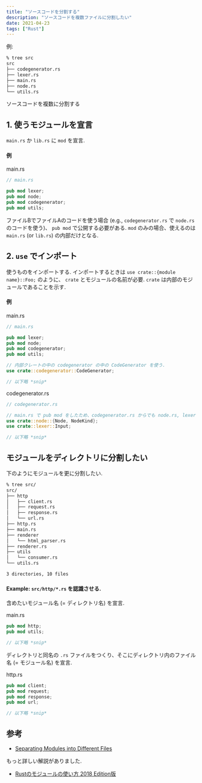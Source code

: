 ```yaml
---
title: "ソースコードを分割する"
description: "ソースコードを複数ファイルに分割したい"
date: 2021-04-23
tags: ["Rust"]
---
```



例:
```sh
% tree src 
src
├── codegenerator.rs
├── lexer.rs
├── main.rs
├── node.rs
└── utils.rs
```

ソースコードを複数に分割する

## 1. 使うモジュールを宣言
`main.rs` か `lib.rs` に `mod` を宣言.

#### 例
main.rs
```rust
// main.rs

pub mod lexer;
pub mod node;
pub mod codegenerator;
pub mod utils;
```

ファイルBでファイルAのコードを使う場合 (e.g., `codegenerator.rs` で `node.rs` のコードを使う)、 `pub mod` で公開する必要がある. `mod` のみの場合、使えるのは `main.rs` (or `lib.rs`) の内部だけとなる.

## 2. `use` でインポート
使うものをインポートする. インポートするときは `use crate::{module name}::Foo;` のように、 `crate` とモジュールの名前が必要. `crate` は内部のモジュールであることを示す.

#### 例

main.rs
```rust
// main.rs

pub mod lexer;
pub mod node;
pub mod codegenerator;
pub mod utils;

// 内部クレートの中の codegenerator の中の CodeGenerator を使う.
use crate::codegenerator::CodeGenerator;

// 以下略 *snip*
```

codegenerator.rs
```rust
// codegenerator.rs

// main.rs で pub mod をしたため、codegenerator.rs からでも node.rs, lexer.rs のコードを使うことができる.
use crate::node::{Node, NodeKind};
use crate::lexer::Input;

// 以下略 *snip*
```


## モジュールをディレクトリに分割したい

下のようにモジュールを更に分割したい.
```sh
% tree src/
src/
├── http
│   ├── client.rs
│   ├── request.rs
│   ├── response.rs
│   └── url.rs
├── http.rs
├── main.rs
├── renderer
│   └── html_parser.rs
├── renderer.rs
├── utils
│   └── consumer.rs
└── utils.rs

3 directories, 10 files
```

#### Example: `src/http/*.rs` を認識させる.

含めたいモジュール名 (= ディレクトリ名) を宣言.

main.rs
```rust
pub mod http;
pub mod utils;

// 以下略 *snip*
```


ディレクトリと同名の `.rs` ファイルをつくり、そこにディレクトリ内のファイル名 (= モジュール名) を宣言.

http.rs
```rust
pub mod client;
pub mod request;
pub mod response;
pub mod url;

// 以下略 *snip*
```


## 参考
- [Separating Modules into Different Files](https://doc.rust-lang.org/book/ch07-05-separating-modules-into-different-files.html)

もっと詳しい解説がありました.
- [Rustのモジュールの使い方 2018 Edition版](https://keens.github.io/blog/2018/12/08/rustnomoju_runotsukaikata_2018_editionhan/)